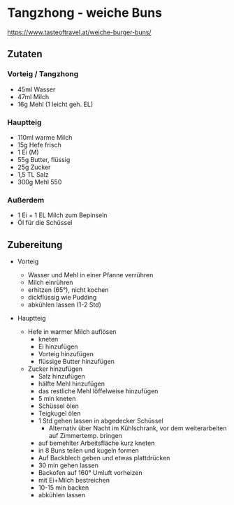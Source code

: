 # Tangzhong - weiche Buns

https://www.tasteoftravel.at/weiche-burger-buns/

## Zutaten

### Vorteig / Tangzhong

* 45ml Wasser
* 47ml Milch
* 16g Mehl (1 leicht geh. EL)

### Hauptteig

* 110ml warme Milch
* 15g Hefe frisch
* 1 Ei (M)
* 55g Butter, flüssig
* 25g Zucker
* 1,5 TL Salz
* 300g Mehl 550

### Außerdem

* 1 Ei + 1 EL Milch zum Bepinseln
* Öl für die Schüssel

## Zubereitung

* Vorteig
	* Wasser und Mehl in einer Pfanne verrühren
	* Milch einrühren
	* erhitzen (65°), nicht kochen
	* dickflüssig wie Pudding
	* abkühlen lassen (1-2 Std)
	
* Hauptteig
  * Hefe in warmer Milch auflösen
	* kneten
	* Ei hinzufügen
	* Vorteig hinzufügen
	* flüssige Butter hinzufügen
  * Zucker hinzufügen
	* Salz hinzufügen
	* hälfte Mehl hinzufügen
	* das restliche Mehl löffelweise hinzufügen
	* 5 min kneten
	* Schüssel ölen
	* Teigkugel ölen
	* 1 Std gehen lassen in abgedecker Schüssel 
		* Alternativ über Nacht im Kühlschrank, vor dem weiterarbeiten auf Zimmertemp. bringen
	* auf bemehlter Arbeitsfläche kurz kneten
	* in 8 Buns teilen und kugeln formen
	* Auf Backblech geben und etwas plattdrücken
	* 30 min gehen lassen
	* Backofen auf 160° Umluft vorheizen
	* mit Ei+Milch bestreichen
	* 10-15 min backen
	* abkühlen lassen
